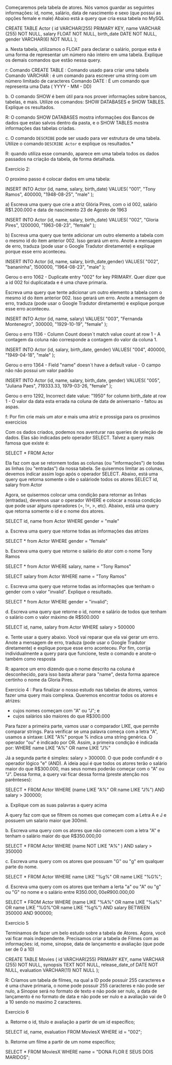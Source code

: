 Começaremos pela tabela de atores. Nós vamos guardar as seguintes informações: id, nome, salário, data de nascimento e sexo (que possui as opções female e male)
Abaixo está a query que cria essa tabela no MySQL

CREATE TABLE Actor (
    id VARCHAR(255) PRIMARY KEY,
    name VARCHAR (255) NOT NULL,
    salary FLOAT NOT NULL,
    birth_date DATE NOT NULL,
		gender VARCHAR(6) NOT NULL
);

a. Nesta tabela, utilizamos o FLOAT para declarar o salário, porque esta é uma forma de representar um número não inteiro em uma tabela. Explique os demais comandos que estão nessa query.

r: Comando CREATE TABLE : Comando usado para criar uma tabela
   Comando VARCHAR : é um comando para escrever uma string com um número limitado de caracteres
   Comando DATE : É um comando que representa uma Data ( YYYY - MM - DD)

b. O comando SHOW é bem útil para nos prover informações sobre bancos, tabelas, e mais. Utilize os comandos: SHOW DATABASES e SHOW TABLES. Explique os resultados.

R: O comando SHOW DATABASES mostra informações dos Bancos de dados que estao salvos dentro da pasta, e o SHOW TABLES mostra informações das tabelas criadas.

c. O comando `DESCRIBE` pode ser usado para ver estrutura de uma tabela. Utilize o comando  `DESCRIBE Actor` e explique os resultados.*

R: quando utiliza esse comando, aparece em uma tabela todos os dados passados na criação da tabela, de forma detalhada.

Exercicio 2:

O proximo passo é colocar dados em uma tabela:

INSERT INTO Actor (id, name, salary, birth_date)
VALUES(
  "001", 
  "Tony Ramos",
  400000,
  "1948-08-25", 
  "male"
);

a) Escreva uma query que crie a atriz Glória Pires, com o id 002, salário R$1.200.000 e data de nascimento 23 de Agosto de 1963

INSERT INTO Actor (id, name, salary, birth_date)
VALUES(
  "002", 
  "Gloria Pires",
  1200000,
  "1963-08-23", 
  "female"
);

 b) Escreva uma query que tente adicionar um outro elemento a tabela com o mesmo id do item anterior 002. Isso gerará um erro. Anote a mensagem de erro, traduza (pode usar o Google Tradutor diretamente) e explique porque esse erro aconteceu.

 INSERT INTO Actor (id, name, salary, birth_date,gender)
VALUES(
  "002", 
  "bananinha",
  1500000,
  "1964-08-23", 
  "male"
);

Gerou o erro 1062 - Duplicate entry "002" for key PRIMARY. Quer dizer que a id 002 foi duplicatada e é uma chave primaria.

 Escreva uma query que tente adicionar um outro elemento a tabela com o mesmo id do item anterior 002. Isso gerará um erro. Anote a mensagem de erro, traduza (pode usar o Google Tradutor diretamente) e explique porque esse erro aconteceu.

 INSERT INTO Actor (id, name, salary)
VALUES(
  "003", 
  "Fernanda Montenegro",
  300000,
  "1929-10-19", 
  "female"
);

Gerou o erro 1136 - Column Count doesn´t match value count at row 1 - A contagem da coluna não corresponde a contagem do valor da coluna 1.

INSERT INTO Actor (id, salary, birth_date, gender)
VALUES(
  "004",
  400000,
  "1949-04-18", 
  "male"
);

Gerou o erro 1364 - Field "name" doesn´t have a default value - O campo não não possui um valor padrão

INSERT INTO Actor (id, name, salary, birth_date, gender)
VALUES(
  "005", 
  "Juliana Paes",
  719333.33,
  1979-03-26, 
  "female"
);

Gerou o erro 1292, Incorrect date value: "1950" for column birth_date at row 1 - O valor da data esta errada na coluna de data de aniversario - faltou as aspas.

f: Por fim crie mais um ator e mais uma atriz e prossiga para os proximos exercicios

Com os dados criados, podemos nos aventurar nas queries de seleção de dados. Elas são indicadas pelo operador SELECT. Talvez a query mais famosa que existe é:

SELECT * FROM Actor

Ela faz com que se retornem todas as colunas (ou "informações") de todas as linhas (ou "entradas") da nossa tabela. 
Se quisermos limitar as colunas, devemos indicar assim logo após o operador SELECT. Abaixo, está uma query que retorna somente o ide o saláriode todos os atores SELECT id, salary from Actor 

Agora, se quisermos colocar uma condição para retornar as linhas (entradas), devemos usar o operador WHERE e colocar a nossa condição que pode usar alguns operadores (=, !=, >, etc). Abaixo, está uma query que retorna somente o id e o nome dos atores.

SELECT id, name from Actor WHERE gender = "male"   

a. Escreva uma query que retorne todas as informações das atrizes

SELECT * from Actor WHERE gender = "female"

b. Escreva uma query que retorne o salário do ator com o nome Tony Ramos

SELECT * from Actor WHERE salary, name = "Tony Ramos"

SELECT salary from Actor WHERE name = "Tony Ramos"

c. Escreva uma query que retorne todas as informações que tenham o gender com o valor "invalid". Explique o resultado.

SELECT * from Actor WHERE gender = "invalid";

d. Escreva uma query que retorne o id, nome e salário de todos que tenham o salário com o valor máximo de R$500.000

SELECT id, name, salary from Actor WHERE salary > 500000

e. Tente usar a query abaixo. Você vai reparar que ela vai gerar um erro. Anote a mensagem de erro, traduza (pode usar o Google Tradutor diretamente) e explique porque esse erro aconteceu. Por fim, corrija individualmente a query para que funcione, teste o comando e anote-o também como resposta

R: aparece um erro dizendo que o nome descrito na coluna é desconhecido, para isso basta alterar para "name", desta forma aparece certinho o nome da Gloria Pires.

Exercicio 4 : Para finalizar o nosso estudo nas tabelas de atores, vamos fazer uma query mais complexa. Queremos encontrar todos os atores e atrizes:

- cujos nomes começam com "A" ou "J"; e
- cujos salários são maiores do que R$300.000

Para fazer a primeira parte, vamos usar o comparador LIKE, que permite comparar strings. Para verificar se uma palavra começa com a letra "A", usamos a sintaxe: LIKE "A%" porque % indica uma string genérica. O operador "ou" é indicado por OR. Assim, a primeira condição é indicada por: WHERE name LIKE "A%" OR name LIKE "J%"

Já a segunda parte é simples: salary > 300000. O que pode confundir é o operador lógico "e" (AND). A ideia aqui é que todos os atores terão o salário maior do que R$300.000, mas seus nomes poderão começar com o "A" ou "J". Dessa forma, a query vai ficar dessa forma (preste atenção nos parênteses):

SELECT * FROM Actor
WHERE (name LIKE "A%" OR name LIKE "J%") AND salary > 300000;

a. Explique com as suas palavras a query acima

A query faz com que se filtrem os nomes que começam com a Letra A e J e possuem um salario maior que 300mil.

b. Escreva uma query com os atores que não comecem com a letra "A" e tenham o salário maior do que R$350.000,00

SELECT * FROM Actor
WHERE (name NOT LIKE "A%" ) AND salary > 350000

c. Escreva uma query com os atores que possuam "G" ou "g" em qualquer parte do nome.

SELECT * FROM Actor
WHERE name LIKE "%g%" OR name LIKE "%G%";

d. Escreva uma query com os atores que tenham a lerta "a" ou "A" ou "g" ou "G" no nome e o salário entre R$350.000,00 e R$900.000,00

SELECT * FROM Actor
WHERE (name LIKE "%A%" OR name LIKE "%a%" OR name LIKE "%G%"OR name LIKE "%g%") AND salary BETWEEN 350000 AND 900000;

Exercicio 5 

Terminamos de fazer um belo estudo sobre a tabela de Atores. Agora, você vai ficar mais independente. Precisamos criar a tabela de Filmes com as informações: id, nome, sinopse, data de lançamento e avaliação (que pode ser de 0 a 10)

CREATE TABLE Movies (
    id VARCHAR(255) PRIMARY KEY,
    name VARCHAR (255) NOT NULL,
    synopsis TEXT NOT NULL,
    release_date_of DATE NOT NULL,
		evaluation VARCHAR(11) NOT NULL
);

R: Criamos um tabela de filmes, na qual a ID pode possuir 255 caracteres e é uma chave primaria, o nome pode possuir 255 caracteres e não pode ser nulo, a Sinopse será no formato de texto e não pode ser nulo, a data de lançamento é no formato de data e não pode ser nulo e a avaliação vai de 0 a 10 sendo no maximo 2 caracteres.

Exercicio 6

a. Retorne o id, título e avaliação a partir de um id específico;

SELECT id, name, evaluation FROM MoviesX WHERE id = "002";

b. Retorne um filme a partir de um nome específico;

SELECT * FROM MoviesX
WHERE name = "DONA FLOR E SEUS DOIS MARIDOS";


